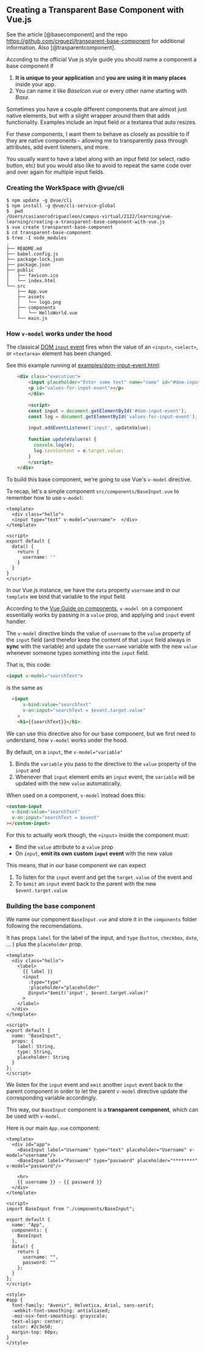 ## Creating a Transparent Base Component with Vue.js

See the article [@basecomponent] and the repo <https://github.com/crguezl/transparent-base-component> 
for additional information. Also [@trasparentcomponent].

According to the official Vue js style guide you should name a component a base component if 

1. **It is unique to your application** and **you are using it in many places** inside your app. 
2. You can name it like *BaseIcon.vue* or every other name starting with *Base*.

Sometimes you have a couple different components that are almost just native elements, but with a slight wrapper around them that adds functionality. 
Examples include an input field or  a textarea that auto resizes.

For these components, I want them to behave as closely as possible to if they are native components - allowing me to transparently pass through attributes, add event listeners, and more. 

You usually want to have a label along with an input field (or select, radio button, etc) but you would also like to avoid to repeat the same code over and over again for multiple input fields. 


### Creating the WorkSpace with @vue/cli 

```
$ npm update -g @vue/cli
$ npm install -g @vue/cli-service-global
$  pwd
/Users/casianorodriguezleon/campus-virtual/2122/learning/vue-learning/creating-a-transparent-base-component-with-vue.js
$ vue create transparent-base-component
$ cd transparent-base-component
$ tree -I node_modules
.
├── README.md
├── babel.config.js
├── package-lock.json
├── package.json
├── public
│   ├── favicon.ico
│   └── index.html
└── src
    ├── App.vue
    ├── assets
    │   └── logo.png
    ├── components
    │   └── HelloWorld.vue
    └── main.js
```

### How `v-model` works under the hood


The classical [DOM `input` event](https://developer.mozilla.org/en-US/docs/Web/API/HTMLElement/input_event) fires when the value of an `<input>`, `<select>`, or `<textarea>` element has been changed.

See this example running at [examples/dom-input-event.html](examples/dom-input-event.html):

```html
    <div class="execution">
        <input placeholder="Enter some text" name="name" id="#dom-input-event"/>
        <p id="values-for-input-event"></p>
        </div>
        
        <script>
        const input = document.getElementById('#dom-input-event');
        const log = document.getElementById('values-for-input-event');
        
        input.addEventListener('input', updateValue);
        
        function updateValue(e) {
          console.log(e);
          log.textContent = e.target.value;
        }
        </script>
    </div>   
```

To build this base component, we're going to use Vue's `v-model` directive. 

To recap, let's a simple component `src/components/BaseInput.vue`  to remember  how to use `v-model`:

```vue
<template>
  <div class="hello">
  <input type="text" v-model="username">  </div>
</template>

<script>
export default {
  data() {
    return {
      username: ''
    }
  }
}
</script>
```

In our Vue.js instance, we have the `data` property `username` and in our `template` we bind that variable to the input field. 

According to the [Vue Guide on components](https://zendev.com/2018/05/31/transparent-wrapper-components-in-vue.html), `v-model `on a component essentially works by passing in a `value` prop, and applying and `input` event handler.

The `v-model` directive binds the value of `username` to the `value` property of the `input` field 
(and therefor keep the content of that `input` field always in **sync** with the variable) and update the `username` variable with the new `value` whenever someone types something into the `input` field.

That is, this code:

```html
<input v-model="searchText">
``` 

is the same as 

```html
  <input
      v-bind:value="searchText"
      v-on:input="searchText = $event.target.value"
    >
    <h1>{{searchText}}</h1>
```

We can use this directive also for our base component, but we first need to understand, how `v-model` works under the hood. 

By default, on a `input`, the `v-model="variable"` 

1. Binds the `variable` you pass to the directive to the `value` property of the `input` and 
2. Whenever that `input` element emits an `input` event,  the `variable` will be updated with the new `value` automatically.

When used on a component, `v-model` instead does this:

```html
<custom-input
  v-bind:value="searchText"
  v-on:input="searchText = $event"
></custom-input>
```

For this to actually work though, the `<input>` inside the component must:

* Bind the `value` attribute to a `value` prop
* On `input`, **emit its own custom `input` event** with the new value

This means, that in our base component we can expect 

1. To listen for the `input` event and get the `target.value` of the event and 
2. To `$emit` an `input` event back to the parent with the new `$event.target.value` 

### Building the base component

We name our component `BaseInput.vue`  and store it in the `components` folder following the recomendations.

It has props `label` for the label of the input, and `type` (`button`, `checkbox`, `date`, ... ) plus the `placeholder` prop.

```vue
<template>
  <div class="hello">
    <label>
      {{ label }}
      <input
        :type="type"
        :placeholder="placeholder"
        @input="$emit('input', $event.target.value)"
      >
    </label>
  </div>
</template>

<script>
export default {
  name: "BaseInput",
  props: {
    label: String,
    type: String,
    placeholder: String
  }
};
</script>
```

We listen for the `input` event and `emit` another `input` event back to the parent component in order to let the parent `v-model` directive update the corresponding variable accordingly. 

This way, our `BaseInput` component is a **transparent component**, which can be used with `v-model`.

Here is our main `App.vue` component:

```vue 
<template>
  <div id="app">
    <BaseInput label="Username" type="text" placeholder="Username" v-model="username"/>
    <BaseInput label="Password" type="password" placeholder="********" v-model="password"/>

    <hr>
    {{ username }} - {{ password }}
  </div>
</template>

<script>
import BaseInput from "./components/BaseInput";

export default {
  name: "App",
  components: {
    BaseInput
  },
  data() {
    return {
      username: "",
      password: ""
    };
  }
};
</script>

<style>
#app {
  font-family: "Avenir", Helvetica, Arial, sans-serif;
  -webkit-font-smoothing: antialiased;
  -moz-osx-font-smoothing: grayscale;
  text-align: center;
  color: #2c3e50;
  margin-top: 60px;
}
</style>
```
